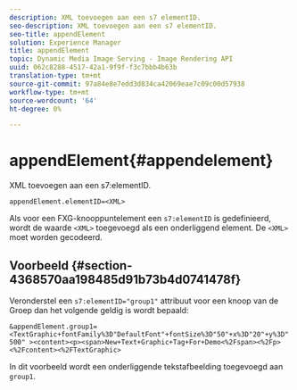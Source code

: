 ```yaml
---
description: XML toevoegen aan een s7 elementID.
seo-description: XML toevoegen aan een s7 elementID.
seo-title: appendElement
solution: Experience Manager
title: appendElement
topic: Dynamic Media Image Serving - Image Rendering API
uuid: 062c8288-4517-42a1-9f9f-f3c7bbb4b63b
translation-type: tm+mt
source-git-commit: 97a84e8e7edd3d834ca42069eae7c09c00d57938
workflow-type: tm+mt
source-wordcount: '64'
ht-degree: 0%

---
```



# appendElement{#appendelement}

XML toevoegen aan een s7:elementID.

`appendElement.elementID=<XML>`

Als voor een FXG-knooppuntelement een `s7:elementID` is gedefinieerd, wordt de waarde `<XML>` toegevoegd als een onderliggend element. De `<XML>` moet worden gecodeerd.

## Voorbeeld {#section-4368570aa198485d91b73b4d0741478f}

Veronderstel een `s7:elementID="group1"` attribuut voor een knoop van de Groep dan het volgende geldig is wordt bepaald:

`&appendElement.group1=<TextGraphic+fontFamily%3D"DefaultFont"+fontSize%3D"50"+x%3D"20"+y%3D"500" ><content><p><span>New+Text+Graphic+Tag+For+Demo<%2Fspan><%2Fp><%2Fcontent><%2FTextGraphic>`

In dit voorbeeld wordt een onderliggende tekstafbeelding toegevoegd aan `group1`.
